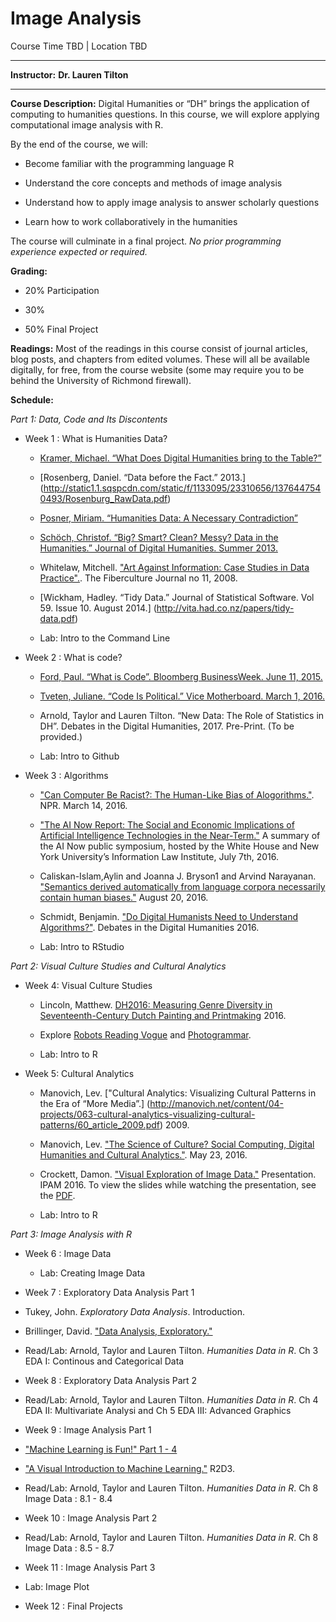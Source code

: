 # Image Analysis 

Course Time TBD |  Location TBD

  ------------------------------ ----------------------------------------------------
  <span>**Instructor:**</span>   <span>**Dr. Lauren Tilton**</span>


  ------------------------------ ----------------------------------------------------

<span>**Course Description:**</span>
Digital Humanities or “DH” brings the application of computing to
humanities questions. In this course, we will explore applying
computational image analysis with R.

 By the end of the course, we will:
 
-   Become familiar with the programming language R

-   Understand the core concepts and methods of image analysis  

-   Understand how to apply image analysis to answer scholarly questions

-   Learn how to work collaboratively in the humanities

The course will culminate in a final project.
*No prior programming experience expected or required.*

<span>**Grading:**</span>

-   20% Participation

-   30% 

-   50% Final Project
 


<span>**Readings:**</span>
Most of the readings in this course consist of journal articles, blog
posts, and chapters from edited volumes. These will all be available
digitally, for free, from the course website (some may require you to be
behind the University of Richmond firewall).

<span>**Schedule:**</span>
 
*Part 1: Data, Code and Its Discontents*

- Week 1 : What is Humanities Data?

    -   [Kramer, Michael. “What Does Digital Humanities bring to the
        Table?”](http://www.michaeljkramer.net/cr/what-does-digital-humanities-bring-to-the-table/)

    -   [Rosenberg, Daniel. “Data before the Fact.” 2013.] (http://static1.1.sqspcdn.com/static/f/1133095/23310656/1376447540493/Rosenburg_RawData.pdf)

    -   [Posner, Miriam. “Humanities Data: A Necessary Contradiction”](http://miriamposner.com/blog/humanities-data-a-necessary-contradiction/)

    -   [Schöch, Christof. “Big? Smart? Clean? Messy? Data in
        the Humanities.” Journal of Digital Humanities. Summer 2013.](http://journalofdigitalhumanities.org/2-3/big-smart-clean-messy-data-in-the-humanities/)
        
    - Whitelaw, Mitchell. ["Art Against Information: Case Studies in Data Practice".](http://eleven.fibreculturejournal.org/fcj-067-art-against-information-case-studies-in-data-practice/). The Fiberculture Journal no 11, 2008.     
  
    -   [Wickham, Hadley. “Tidy Data.” Journal of Statistical Software.
        Vol 59. Issue 10. August 2014.] (http://vita.had.co.nz/papers/tidy-data.pdf)
        
    -   Lab: Intro to the Command Line    
        
- Week 2 : What is code?


  
    -   [Ford, Paul. “What is Code”. Bloomberg BusinessWeek. June
        11, 2015.](http://www.bloomberg.com/graphics/2015-paul-ford-what-is-code/)

    -   [Tveten, Juliane. “Code Is Political.” Vice Motherboard. March
        1, 2016.](http://motherboard.vice.com/read/code-is-political)

    -   Arnold, Taylor and Lauren Tilton. “New Data: The Role of
        Statistics in DH”. Debates in the Digital Humanities, 2017.
        Pre-Print. (To be provided.) 
        
    -   Lab: Intro to Github   
        
- Week 3 : Algorithms 

    - ["Can Computer Be Racist?: The Human-Like Bias of Alogorithms."](http://www.npr.org/2016/03/14/470427605/can-computers-be-racist-the-human-like-bias-of-algorithms). NPR. March 14, 2016.
    
    - ["The AI Now Report: The Social and Economic Implications of Artificial Intelligence Technologies in the Near-Term."](https://artificialintelligencenow.com/media/documents/AINowSummaryReport_3.pdf) A summary of the AI Now public symposium, hosted by the White House and New York University’s Information Law Institute, July 7th, 2016.  
    
    - Caliskan-Islam,Aylin and Joanna J. Bryson1 and Arvind Narayanan. ["Semantics derived automatically from language corpora necessarily contain human biases."](https://arxiv.org/abs/1608.07187) August 20, 2016.
    
   - Schmidt, Benjamin. ["Do Digital Humanists Need to Understand Algorithms?"](http://dhdebates.gc.cuny.edu/debates/text/99). Debates in the Digital Humanities 2016.  
    
   -   Lab: Intro to RStudio     
   
*Part 2: Visual Culture Studies and Cultural Analytics*   
   

- Week 4: Visual Culture Studies

   - Lincoln, Matthew. [DH2016: Measuring Genre Diversity in Seventeenth-Century Dutch Painting and Printmaking](http://matthewlincoln.net/2016/07/13/dh2016-measuring-genre-diversity-in-seventeenth-century-dutch-painting-and-printmaking.html) 2016.
   
   - Explore [Robots Reading Vogue](http://dh.library.yale.edu/projects/vogue/) and [Photogrammar](photogrammar.yale.edu).
   
   
   -   Lab: Intro to R 

- Week 5: Cultural Analytics  

    - Manovich, Lev. ["Cultural Analytics: Visualizing Cultural Patterns in the Era of “More Media”.]
(http://manovich.net/content/04-projects/063-cultural-analytics-visualizing-cultural-patterns/60_article_2009.pdf) 2009.

  - Manovich, Lev. ["The Science of Culture? Social Computing, Digital Humanities and Cultural Analytics."](http://culturalanalytics.org/2016/05/the-science-of-culture-social-computing-digital-humanities-and-cultural-analytics/). May 23, 2016.
  
  -  Crockett, Damon. ["Visual Exploration of Image Data."](http://helper.ipam.ucla.edu/wowzavideo.aspx?vfn=13707.mp4&vfd=CA2016) Presentation. IPAM 2016. To view the slides while watching the presentation, see the [PDF](http://helper.ipam.ucla.edu/publications/ca2016/ca2016_13707.pdf).

   -   Lab: Intro to R 


*Part 3: Image Analysis with R*   

- Week 6 : Image Data 

   - Lab: Creating Image Data

- Week 7 : Exploratory Data Analysis Part 1

 - Tukey, John. *Exploratory Data Analysis*. Introduction.
 
 -  Brillinger, David. ["Data Analysis, Exploratory."](https://www.stat.berkeley.edu/~brill/Papers/EDASage.pdf)
 
 -  Read/Lab: Arnold, Taylor and Lauren Tilton. *Humanities Data in R*. Ch 3 EDA I: Continous and Categorical Data

- Week 8 : Exploratory Data Analysis Part 2

 -  Read/Lab: Arnold, Taylor and Lauren Tilton. *Humanities Data in R*. Ch 4 EDA II: Multivariate Analysi and Ch 5 EDA III: Advanced Graphics


- Week 9 :  Image Analysis Part 1

 - ["Machine Learning is Fun!" Part 1 - 4](https://medium.com/@ageitgey/machine-learning-is-fun-80ea3ec3c471#.jfvleugcm)
 
 - ["A Visual Introduction to Machine Learning."](http://www.r2d3.us/visual-intro-to-machine-learning-part-1/) R2D3.

 -  Read/Lab: Arnold, Taylor and Lauren Tilton. *Humanities Data in R*. Ch 8 Image Data : 8.1 - 8.4 


- Week 10 : Image Analysis Part 2

 -  Read/Lab: Arnold, Taylor and Lauren Tilton. *Humanities Data in R*. Ch 8 Image Data :  8.5 - 8.7
 
 
- Week 11 : Image Analysis Part 3

 - Lab: Image Plot 


- Week 12 :     Final Projects 

 
 
 
 
  
 
